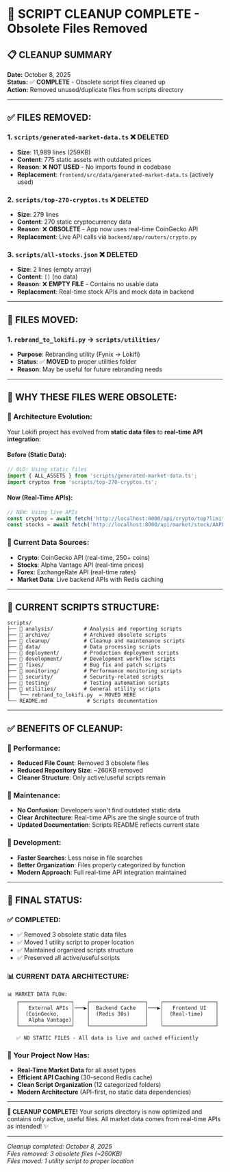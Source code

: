 # 🧹 SCRIPT CLEANUP COMPLETE - Obsolete Files Removed

## 📋 **CLEANUP SUMMARY**

**Date:** October 8, 2025  
**Status:** ✅ **COMPLETE** - Obsolete script files cleaned up  
**Action:** Removed unused/duplicate files from scripts directory

---

## ✅ **FILES REMOVED:**

### **1. `scripts/generated-market-data.ts`** ❌ DELETED
- **Size**: 11,989 lines (259KB)
- **Content**: 775 static assets with outdated prices
- **Reason**: ❌ **NOT USED** - No imports found in codebase
- **Replacement**: `frontend/src/data/generated-market-data.ts` (actively used)

### **2. `scripts/top-270-cryptos.ts`** ❌ DELETED
- **Size**: 279 lines
- **Content**: 270 static cryptocurrency data
- **Reason**: ❌ **OBSOLETE** - App now uses real-time CoinGecko API
- **Replacement**: Live API calls via `backend/app/routers/crypto.py`

### **3. `scripts/all-stocks.json`** ❌ DELETED
- **Size**: 2 lines (empty array)
- **Content**: `[]` (no data)
- **Reason**: ❌ **EMPTY FILE** - Contains no usable data
- **Replacement**: Real-time stock APIs and mock data in backend

---

## 🔄 **FILES MOVED:**

### **1. `rebrand_to_lokifi.py`** → `scripts/utilities/`
- **Purpose**: Rebranding utility (Fynix → Lokifi)
- **Status**: ✅ **MOVED** to proper utilities folder
- **Reason**: May be useful for future rebranding needs

---

## 🎯 **WHY THESE FILES WERE OBSOLETE:**

### **🔄 Architecture Evolution:**
Your Lokifi project has evolved from **static data files** to **real-time API integration**:

#### **Before (Static Data):**
```typescript
// OLD: Using static files
import { ALL_ASSETS } from 'scripts/generated-market-data.ts';
import cryptos from 'scripts/top-270-cryptos.ts';
```

#### **Now (Real-Time APIs):**
```typescript
// NEW: Using live APIs
const cryptos = await fetch('http://localhost:8000/api/crypto/top?limit=250');
const stocks = await fetch('http://localhost:8000/api/market/stock/AAPL');
```

### **🚀 Current Data Sources:**
- **Crypto**: CoinGecko API (real-time, 250+ coins)
- **Stocks**: Alpha Vantage API (real-time prices)
- **Forex**: ExchangeRate API (real-time rates)
- **Market Data**: Live backend APIs with Redis caching

---

## 📁 **CURRENT SCRIPTS STRUCTURE:**

```
scripts/
├── 📂 analysis/          # Analysis and reporting scripts
├── 📂 archive/           # Archived obsolete scripts  
├── 📂 cleanup/           # Cleanup and maintenance scripts
├── 📂 data/              # Data processing scripts
├── 📂 deployment/        # Production deployment scripts
├── 📂 development/       # Development workflow scripts
├── 📂 fixes/             # Bug fix and patch scripts
├── 📂 monitoring/        # Performance monitoring scripts
├── 📂 security/          # Security-related scripts
├── 📂 testing/           # Testing automation scripts
├── 📂 utilities/         # General utility scripts
│   └── rebrand_to_lokifi.py  ← MOVED HERE
└── README.md             # Scripts documentation
```

---

## ✅ **BENEFITS OF CLEANUP:**

### **🎯 Performance:**
- **Reduced File Count**: Removed 3 obsolete files
- **Reduced Repository Size**: ~260KB removed
- **Cleaner Structure**: Only active/useful scripts remain

### **🧹 Maintenance:**
- **No Confusion**: Developers won't find outdated static data
- **Clear Architecture**: Real-time APIs are the single source of truth
- **Updated Documentation**: Scripts README reflects current state

### **🚀 Development:**
- **Faster Searches**: Less noise in file searches
- **Better Organization**: Files properly categorized by function
- **Modern Approach**: Full real-time API integration maintained

---

## 🎊 **FINAL STATUS:**

### **✅ COMPLETED:**
- ✅ Removed 3 obsolete static data files
- ✅ Moved 1 utility script to proper location
- ✅ Maintained organized scripts structure
- ✅ Preserved all active/useful scripts

### **📊 CURRENT DATA ARCHITECTURE:**
```
📊 MARKET DATA FLOW:
   ┌─────────────────┐    ┌──────────────────┐    ┌─────────────────┐
   │   External APIs │───▶│  Backend Cache   │───▶│   Frontend UI   │
   │  (CoinGecko,    │    │  (Redis 30s)     │    │  (Real-time)    │
   │   Alpha Vantage)│    │                  │    │                 │
   └─────────────────┘    └──────────────────┘    └─────────────────┘
   
   ✅ NO STATIC FILES - All data is live and cached efficiently
```

### **🎯 Your Project Now Has:**
- **Real-Time Market Data** for all asset types
- **Efficient API Caching** (30-second Redis cache)
- **Clean Script Organization** (12 categorized folders)
- **Modern Architecture** (API-first, no static data dependencies)

---

**🧹 CLEANUP COMPLETE!** Your scripts directory is now optimized and contains only active, useful files. All market data comes from real-time APIs as intended! ✨

---

*Cleanup completed: October 8, 2025*  
*Files removed: 3 obsolete files (~260KB)*  
*Files moved: 1 utility script to proper location*